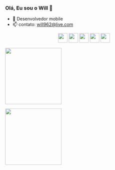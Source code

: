 ### Olá, Eu sou o Will 👋

- 🔭 Desenvolvedor mobile
- 📫 contato: will962@live.com
<div style= "margin:0 auto;">
 <p align = "center">
    <tr>
   <img height = "30em" src = "https://img.shields.io/badge/Flutter-54c5f8?style=for-the-badge&logo=flutter&logoColor=white">
   <img height = "30em" src = "https://img.shields.io/badge/Dart-03589c?style=for-the-badge&logo=dart&logoColor=white">
   <!-- <img height = "30em" src=  "https://img.shields.io/badge/JavaScript-f7df1e?style=for-the-badge&logo=javascript&logoColor=white">
   <img height = "30em" src=  "https://img.shields.io/badge/TypeScript-3178c6?style=for-the-badge&logo=typescript&logoColor=white"> -->
   <img height = "30em" src=  "https://img.shields.io/badge/Xcode-222a3c?style=for-the-badge&logo=xcode&logoColor=white">
   <img height = "30em" src=  "https://img.shields.io/badge/firebase-f58410?style=for-the-badge&logo=firebase&logoColor=white">
   <img height = "30em" src=  "https://img.shields.io/badge/Node.Js-4ba95b?style=for-the-badge&logo=node.js&logoColor=white">
  </tr>
 </p>
</div>

<div style= "margin:0 auto;">
  <a href="https://github.com/williamrichard1">
 <p align = "start">
    <img height = "180em" src="https://github-readme-streak-stats.herokuapp.com/?user=williamrichard1&layout=compact&langs_count=16&theme=dark"/>
 </p>
 <p align = "start">
   <tr> 
    <img height = "180em" src = "https://github-readme-stats.vercel.app/api?username=williamrichard1&show_icons=true&theme=dark&include_all_commits=true&count_private=true"/>
    
   </tr>
  </p>
</div>
